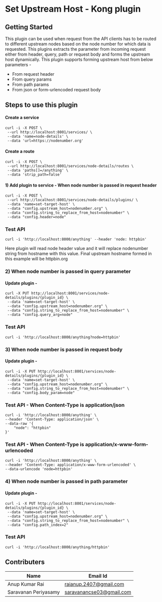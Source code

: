 # Set Upstream Host - Kong plugin
## Getting Started
This plugin can be used when request from the API clients has to be routed to different upstream nodes based on the node number for which data is requested. This plugins extracts the parameter from incoming request either from header, query, path or request body and forms the upstream host dynamically. This plugin supports forming upstream host from below parameters -
* From request header
* From query params
* From path params
* From json or form-urlencoded request body
## Steps to use this plugin
#### Create a service
```
curl -i -X POST \
 --url http://localhost:8001/services/ \
 --data 'name=node-details' \
 --data 'url=https://nodenumber.org'
```
#### Create a route
```
curl -i -X POST \
 --url http://localhost:8001/services/node-details/routes \
 --data 'paths[]=/anything' \
 --data 'strip_path=false'
```
#### 1) Add plugin to service - When node number is passed in request header
```
curl -i -X POST \
 --url http://localhost:8001/services/node-details/plugins/ \
 --data 'name=set-target-host' \
 --data "config.upstream_host=nodenumber.org" \
 --data "config.string_to_replace_from_host=nodenumber" \
 --data "config.header=node" 
```
### Test API
```
curl -i 'http://localhost:8000/anything' --header 'node: httpbin'
```
Here plugin will read node header value and it will replace nodenumber string from hostname with this value. Final upstream hostname formed in this example will be httpbin.org
### 2) When node number is passed in query parameter
#### Update plugin -
```
curl -X PUT http://localhost:8001/services/node-details/plugins/{plugin_id} \
 --data 'name=set-target-host' \
 --data "config.upstream_host=nodenumber.org" \
 --data "config.string_to_replace_from_host=nodenumber" \
 --data "config.query_arg=node" 
```
### Test API
```
curl -i 'http://localhost:8000/anything?node=httpbin'
```
### 3) When node number is passed in request body
#### Update plugin -
```
curl -i -X PUT http://localhost:8001/services/node-details/plugins/{plugin_id} \
 --data 'name=set-target-host' \
 --data "config.upstream_host=nodenumber.org" \
 --data "config.string_to_replace_from_host=nodenumber" \
 --data "config.body_param=node" 
```
### Test API - When Content-Type is application/json
```
curl -i 'http://localhost:8000/anything' \
--header 'Content-Type: application/json' \
--data-raw '{
    "node": "httpbin"
}'
```
### Test API - When Content-Type is application/x-www-form-urlencoded
```
curl -i 'http://localhost:8000/anything' \
--header 'Content-Type: application/x-www-form-urlencoded' \
--data-urlencode 'node=httpbin'
```
### 4) When node number is passed in path parameter
#### Update plugin -
```
curl -i -X PUT http://localhost:8001/services/node-details/plugins/{plugin_id} \
 --data 'name=set-target-host' \
 --data "config.upstream_host=nodenumber.org" \
 --data "config.string_to_replace_from_host=nodenumber" \
 --data "config.path_index=2" 
```
### Test API
```
curl -i 'http://localhost:8000/anything/httpbin'
```
## Contributers
Name | Email Id
--- | --- | 
Anup Kumar Rai | raianup.2407@gmail.com
Saravanan Periyasamy | saravanancse03@gmail.com  
